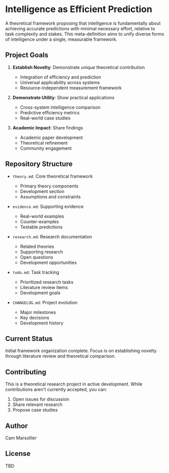 # Intelligence as Efficient Prediction

A theoretical framework proposing that intelligence is fundamentally about achieving accurate predictions with minimal necessary effort, relative to task complexity and stakes. This meta-definition aims to unify diverse forms of intelligence under a single, measurable framework.

## Project Goals

1. **Establish Novelty**: Demonstrate unique theoretical contribution
   - Integration of efficiency and prediction
   - Universal applicability across systems
   - Resource-independent measurement framework

2. **Demonstrate Utility**: Show practical applications
   - Cross-system intelligence comparison
   - Predictive efficiency metrics
   - Real-world case studies

3. **Academic Impact**: Share findings
   - Academic paper development
   - Theoretical refinement
   - Community engagement

## Repository Structure

- `theory.md`: Core theoretical framework
  - Primary theory components
  - Development section
  - Assumptions and constraints

- `evidence.md`: Supporting evidence
  - Real-world examples
  - Counter-examples
  - Testable predictions

- `research.md`: Research documentation
  - Related theories
  - Supporting research
  - Open questions
  - Development opportunities

- `todo.md`: Task tracking
  - Prioritized research tasks
  - Literature review items
  - Development goals

- `CHANGELOG.md`: Project evolution
  - Major milestones
  - Key decisions
  - Development history

## Current Status

Initial framework organization complete. Focus is on establishing novelty through literature review and theoretical comparison.

## Contributing

This is a theoretical research project in active development. While contributions aren't currently accepted, you can:
1. Open issues for discussion
2. Share relevant research
3. Propose case studies

## Author

Cam Marsollier

## License

TBD
